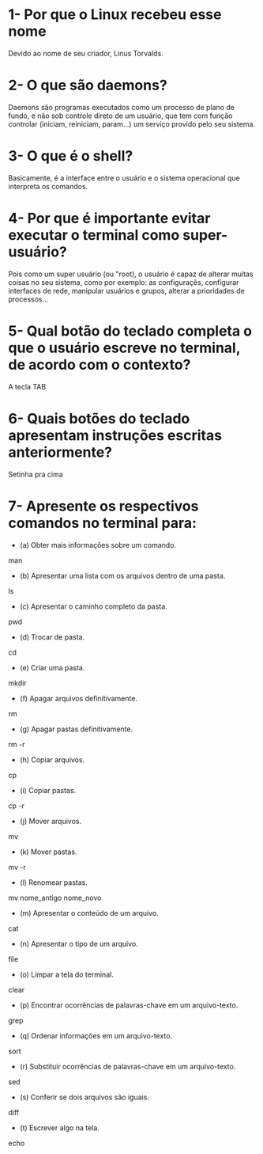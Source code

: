 # 1- Por que o Linux recebeu esse nome
   Devido ao nome de seu criador, Linus Torvalds.

# 2- O que são daemons?
   Daemons são programas executados como um processo de plano de fundo, e não sob controle direto de um usuário, que tem com função controlar (iniciam, reiniciam, param...) um serviço provido pelo seu sistema.

# 3- O que é o shell?
   Basicamente, é a interface entre o usuário e o sistema operacional que interpreta os comandos.

# 4- Por que é importante evitar executar o terminal como super-usuário?

   Pois como um super usuário (ou "root), o usuário é capaz de alterar muitas coisas no seu sistema, como por exemplo: as configuraçẽs, configurar interfaces de rede, manipular usuários e grupos, alterar a prioridades de processos...

# 5- Qual botão do teclado completa o que o usuário escreve no terminal, de acordo com o contexto?
   A tecla TAB

# 6- Quais botões do teclado apresentam instruções escritas anteriormente?
   Setinha pra cima

# 7- Apresente os respectivos comandos no terminal para: 

- (a) Obter mais informações sobre um comando. 

man

- (b) Apresentar uma lista com os arquivos dentro de uma pasta. 
      
ls

- (c) Apresentar o caminho completo da pasta. 

pwd

- (d) Trocar de pasta. 

cd		

- (e) Criar uma pasta. 

mkdir

- (f) Apagar arquivos definitivamente. 

rm

- (g) Apagar pastas definitivamente. 

rm -r

- (h) Copiar arquivos. 

cp

- (i) Copiar pastas. 

cp -r

- (j) Mover arquivos. 

mv

- (k) Mover pastas. 

mv -r

- (l) Renomear pastas. 

mv nome_antigo nome_novo

- (m) Apresentar o conteúdo de um arquivo. 

cat

- (n) Apresentar o tipo de um arquivo. 

file

- (o) Limpar a tela do terminal. 

clear

- (p) Encontrar ocorrências de palavras-chave em um arquivo-texto. 

grep

- (q) Ordenar informações em um arquivo-texto. 

sort

- (r) Substituir ocorrências de palavras-chave em um arquivo-texto. 

sed

- (s) Conferir se dois arquivos são iguais.

diff

- (t) Escrever algo na tela.

echo
